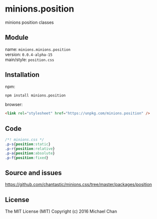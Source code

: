 # minions.position
minions position classes

## Module
name: `minions.minions.position`  
version: `0.0.4-alpha-15`  
main/style: `position.css`  

## Installation
npm:
```bash
npm install minions.position
```

browser:
```html
<link rel="stylesheet" href="https://unpkg.com/minions.position" />
```

## Code
```css
/*! minions.css */
.p-s{position:static}
.p-r{position:relative}
.p-a{position:absolute}
.p-f{position:fixed}

```

## Source and issues

https://github.com/chantastic/minions.css/tree/master/packages/position

## License

The MIT License (MIT)
Copyright (c) 2016 Michael Chan